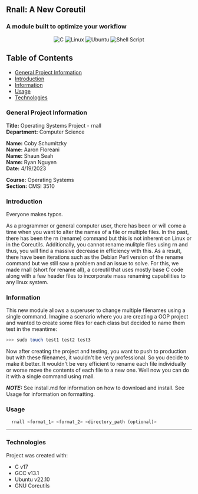 ## Rnall: A New Coreutil

### A module built to optimize your workflow

<div align="center">
  
  ![C](https://img.shields.io/badge/c-%2300599C.svg?style=for-the-badge&logo=c&logoColor=white)
  ![Linux](https://img.shields.io/badge/Linux-FCC624?style=for-the-badge&logo=linux&logoColor=black)
  ![Ubuntu](https://img.shields.io/badge/Ubuntu-E95420?style=for-the-badge&logo=ubuntu&logoColor=white)
  ![Shell Script](https://img.shields.io/badge/shell_script-%23121011.svg?style=for-the-badge&logo=gnu-bash&logoColor=white)
  
</div>

## Table of Contents

- [General Project Information](#general-project-information)
- [Introduction](#introduction)
- [Information](#information)
- [Usage](#usage)
- [Technologies](#technologies)

### General Project Information

**Title:** Operating Systems Project - rnall <br/>
**Department:** Computer Science

**Name:** Coby Schumitzky<br/>
**Name:** Aaron Floreani<br/>
**Name:** Shaun Seah<br/>
**Name:** Ryan Nguyen<br/>
**Date:** 4/19/2023

**Course:** Operating Systems<br/>
**Section:** CMSI 3510

### Introduction

Everyone makes typos.

As a programmer or general computer user, there has been or will come a time when you want to alter the names of a file or multiple files. In the past, there has been the rn (rename) command but this is not inherent on Linux or in the Coreutils. Additionally, you cannot rename mulitple files using rn and thus, you will find a massive decrease in efficiency with this. As a result, there have been iterations such as the Debian Perl version of the rename command but we still saw a problem and an issue to solve. For this, we made rnall (short for rename all), a coreutil that uses mostly base C code along with a few header files to incorporate mass renaming capabilities to any linux system.

### Information

This new module allows a superuser to change multiple filenames using a single command. Imagine a scenario where you are creating a OOP project and wanted to create some files for each class but decided to name them test in the meantime:
```bash
>>> sudo touch test1 test2 test3
```
Now after creating the project and testing, you want to push to production but with these filenames, it wouldn't be very professional. So you decide to make it better. It wouldn't be very efficient to rename each file individually or worse move the contents of each file to a new one. Well now you can do it with a single command using rnall.

**_NOTE:_** See install.md for information on how to download and install. See Usage for information on formatting.

### Usage
  
  ```py
    rnall <format_1> <format_2> <directory_path (optional)>
  ```

---

### Technologies

Project was created with:

- C v17
- GCC v13.1
- Ubuntu v22.10
- GNU Coreutils
